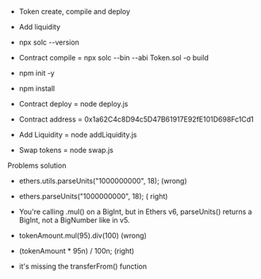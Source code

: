 - Token create, compile and deploy
- Add liquidity

- npx solc --version
- Contract compile = npx solc --bin --abi Token.sol -o build
- npm init -y
- npm install
- Contract deploy = node deploy.js
- Contract address = 0x1a62C4c8D94c5D47B61917E92fE101D698Fc1Cd1
- Add Liquidity = node addLiquidity.js
- Swap tokens = node swap.js


Problems solution

- ethers.utils.parseUnits("1000000000", 18); (wrong)
- ethers.parseUnits("1000000000", 18); ( right)

- You're calling .mul() on a BigInt, but in Ethers v6, parseUnits() returns a BigInt, not a BigNumber like in v5.
- tokenAmount.mul(95).div(100) (wrong)
- (tokenAmount * 95n) / 100n; (right)


- it's missing the transferFrom() function
